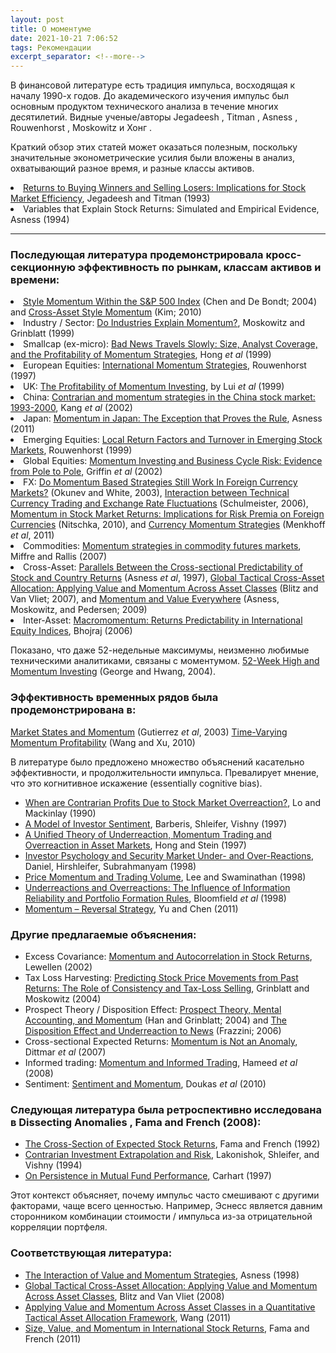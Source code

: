 ```yaml
---
layout: post
title: О моментуме
date: 2021-10-21 7:06:52
tags: Рекомендации
excerpt_separator: <!--more-->
---
```


В финансовой литературе есть традиция импульса, восходящая к началу 1990-х годов. До академического изучения импульс был основным продуктом технического анализа в течение многих десятилетий. Видные ученые/авторы Jegadeesh , Titman , Asness , Rouwenhorst , Moskowitz и Хонг . 
<!--more-->

Краткий обзор этих статей может оказаться полезным, поскольку значительные эконометрические усилия были вложены в анализ, охватывающий разное время, и разные классы активов.


<li><a href="http://www.jstor.org/pss/2328882">Returns to Buying Winners and Selling Losers: Implications for Stock Market Efficiency</a>, Jegadeesh and Titman (1993)</li>

<li>Variables that Explain Stock Returns: Simulated and Empirical Evidence, Asness (1994)</li>


---------------------

### Последующая литература продемонстрировала кросс-секционную эффективность по рынкам, классам активов и времени:

<li><a href="http://ideas.repec.org/a/eee/empfin/v11y2004i4p483-507.html"> Style Momentum Within the S&amp;P 500 Index</a> (Chen and De Bondt; 2004) and <a href="http://papers.ssrn.com/sol3/papers.cfm?abstract_id=1594143&amp;rec=1&amp;srcabs=1726443">Cross-Asset Style Momentum</a> (Kim; 2010)</li>
<li>Industry / Sector: <a href="http://ideas.repec.org/a/bla/jfinan/v54y1999i4p1249-1290.html">Do Industries Explain Momentum?</a>, Moskowitz and Grinblatt (1999)</li>
<li>Smallcap (ex-micro): <a href="http://ideas.repec.org/p/nbr/nberwo/6553.html">Bad News Travels Slowly: Size, Analyst Coverage, and the Profitability of Momentum Strategies</a>, Hong <em>et al</em> (1999)</li>
<li>European Equities: <a href="http://papers.ssrn.com/sol3/papers.cfm?abstract_id=4407">International Momentum Strategies</a>, Rouwenhorst  (1997)</li>
<li>UK: <a href="http://ideas.repec.org/a/bla/jbfnac/v26y1999-11i9-10p1043-1091.html">The Profitability of Momentum Investing</a>, by Lui <em>et al</em> (1999)</li>
<li>China: <a href="http://ideas.repec.org/a/eee/pacfin/v10y2002i3p243-265.html">Contrarian and momentum strategies in the China stock market: 1993-2000</a>, Kang <em>et al</em> (2002)</li>
<li>Japan: <a href="http://papers.ssrn.com/sol3/papers.cfm?abstract_id=1776123">Momentum in Japan: The Exception that Proves the Rule</a>, Asness (2011)</li>
<li>Emerging Equities: <a href="http://www.jstor.org/pss/798010">Local Return Factors and Turnover in Emerging Stock Markets</a>, Rouwenhorst (1999)</li>
<li>Global Equities: <a href="http://papers.ssrn.com/sol3/papers.cfm?abstract_id=291225">Momentum Investing and Business Cycle Risk: Evidence from Pole to Pole</a>, Griffin <em>et al</em> (2002)</li>
<li>FX: <a href="http://www.jstor.org/pss/4126758">Do Momentum Based Strategies Still Work In Foreign Currency Markets?</a> (Okunev and White, 2003), <a href="http://ideas.repec.org/p/wpa/wuwpfi/0512033.html">Interaction between Technical Currency Trading and Exchange Rate Fluctuations</a> (Schulmeister, 2006), <a href="http://www.snb.ch/n/mmr/reference/working_paper_2010_11/source">Momentum in Stock Market Returns: Implications for Risk Premia on Foreign Currencies</a> (Nitschka, 2010), and <a href="http://papers.ssrn.com/sol3/papers.cfm?abstract_id=1809776">Currency Momentum Strategies</a> (Menkhoff <em>et al</em>, 2011)</li>
<li>Commodities: <a href="http://ideas.repec.org/a/eee/jbfina/v31y2007i6p1863-1886.html">Momentum strategies in commodity futures markets</a>, Miffre and Rallis (2007)</li>
<li>Cross-Asset: <a href="http://papers.ssrn.com/sol3/papers.cfm?abstract_id=7482">Parallels Between the Cross-sectional Predictability of Stock and Country Returns</a> (Asness <em>et al</em>, 1997), <a href="http://papers.ssrn.com/sol3/papers.cfm?abstract_id=1079975">Global Tactical Cross-Asset Allocation: Applying Value and Momentum Across Asset Classes</a> (Blitz and Van Vliet; 2007), and <a href="http://papers.ssrn.com/sol3/papers.cfm?abstract_id=1363476">Momentum and Value Everywhere</a> (Asness, Moskowitz, and Pedersen; 2009)</li>
<li>Inter-Asset: <a href="http://ideas.repec.org/a/ucp/jnlbus/v79y2006i1p429-428.html">Macromomentum: Returns Predictability in International Equity Indices</a>, Bhojraj (2006)</li>


Показано, что даже 52-недельные максимумы, неизменно любимые техническими аналитиками, связаны с моментумом. <a href="http://papers.ssrn.com/sol3/papers.cfm?abstract_id=1104491">52-Week High and Momentum Investing</a> (George and Hwang, 2004).

### Эффективность временных рядов была продемонстрирована в: 

<a href="http://papers.ssrn.com/sol3/papers.cfm?abstract_id=299927">Market States and Momentum</a> (Gutierrez <em>et al</em>, 2003)
<a href="http://papers.ssrn.com/sol3/papers.cfm?abstract_id=1534325">Time-Varying Momentum Profitability</a> (Wang and Xu, 2010)


В литературе было предложено множество объяснений касательно эффективности, и продолжительности импульса. Превалирует мнение, что это когнитивное искажение (essentially cognitive bias).

<ul>
<li><a href="http://papers.ssrn.com/sol3/papers.cfm?abstract_id=227214">When are Contrarian Profits Due to Stock Market Overreaction?</a>, Lo and Mackinlay  (1990)</li>
<li><a href="http://ideas.repec.org/p/nbr/nberwo/5926.html">A Model of Investor Sentiment</a>, Barberis, Shleifer, Vishny (1997)</li>
<li><a href="http://papers.ssrn.com/sol3/papers.cfm?abstract_id=226078">A Unified Theory of Underreaction, Momentum Trading and Overreaction in Asset Markets</a>, Hong  and Stein (1997)</li>
<li><a href="http://papers.ssrn.com/sol3/papers.cfm?abstract_id=1288967">Investor Psychology and Security Market Under- and Over-Reactions</a>, Daniel, Hirshleifer, Subrahmanyam (1998)</li>
<li><a href="http://papers.ssrn.com/sol3/papers.cfm?abstract_id=92589">Price Momentum and Trading Volume</a>, Lee and Swaminathan (1998)</li>
<li><a href="http://papers.ssrn.com/sol3/papers.cfm?abstract_id=132168">Underreactions and Overreactions: The Influence of Information Reliability and Portfolio Formation Rules</a>, Bloomfield <em>et al</em> (1998)</li>
<li><a href="http://papers.ssrn.com/sol3/papers.cfm?abstract_id=1852585">Momentum &#8211; Reversal Strategy</a>, Yu and Chen (2011)</li>
</ul>

### Другие предлагаемые объяснения:

<ul>
<li>Excess Covariance: <a href="http://ideas.repec.org/a/oup/rfinst/v15y2002i2p533-564.html">Momentum and Autocorrelation in Stock Returns</a>, Lewellen (2002)</li>
<li>Tax Loss Harvesting: <a href="http://ideas.repec.org/a/eee/jfinec/v71y2004i3p541-579.html">Predicting Stock Price Movements from Past Returns: The Role of Consistency and Tax-Loss Selling</a>, Grinblatt and Moskowitz (2004)</li>
<li>Prospect Theory / Disposition Effect: <a href="http://papers.ssrn.com/sol3/papers.cfm?abstract_id=288466">Prospect Theory, Mental Accounting, and Momentum</a> (Han and Grinblatt; 2004) and <a href="http://ideas.repec.org/a/bla/jfinan/v61y2006i4p2017-2046.html">The Disposition Effect and Underreaction to News</a> (Frazzini; 2006)</li>
<li>Cross-sectional Expected Returns: <a href="http://papers.ssrn.com/sol3/papers.cfm?abstract_id=1027057">Momentum is Not an Anomaly</a>, Dittmar <em>et al</em> (2007)</li>
<li>Informed trading: <a href="http://papers.ssrn.com/sol3/papers.cfm?abstract_id=1013224&amp;rec=1&amp;srcabs=1027057">Momentum and Informed Trading</a>, Hameed <em>et al</em> (2008)</li>
<li>Sentiment: <a href="http://papers.ssrn.com/sol3/papers.cfm?abstract_id=1479197&amp;rec=1&amp;srcabs=1013224">Sentiment and Momentum</a>, Doukas <em>et al</em> (2010)</li>
</ul>


### Следующая литература была ретроспективно исследована в Dissecting Anomalies , Fama and French (2008):


<ul>
<li><a href="http://www.jstor.org/pss/2329112">The Cross-Section of Expected Stock Returns</a>, Fama and French (1992)</li>
<li><a href="http://www.jstor.org/pss/2329262">Contrarian Investment Extrapolation and Risk</a>, Lakonishok, Shleifer, and Vishny (1994)</li>
<li><a href="http://www.jstor.org/pss/2329556">On Persistence in Mutual Fund Performance</a>, Carhart (1997)</li>
</ul>


Этот контекст объясняет, почему импульс часто смешивают с другими факторами, чаще всего ценностью. Например, Эснесс является давним сторонником комбинации стоимости / импульса из-за отрицательной корреляции портфеля.

### Соответствующая литература:

<ul>
<li><a href="http://papers.ssrn.com/sol3/papers.cfm?abstract_id=7687">The Interaction of Value and Momentum Strategies</a>, Asness (1998)</li>
<li><a href="http://papers.ssrn.com/sol3/papers.cfm?abstract_id=1079975">Global Tactical Cross-Asset Allocation: Applying Value and Momentum Across Asset Classes</a>, Blitz and Van Vliet (2008)</li>
<li><a href="http://papers.ssrn.com/sol3/papers.cfm?abstract_id=1726443">Applying Value and Momentum Across Asset Classes in a Quantitative Tactical Asset Allocation Framework</a>, Wang (2011)</li>
<li><a href="http://papers.ssrn.com/sol3/papers.cfm?abstract_id=1720139">Size, Value, and Momentum in International Stock Returns</a>, Fama and French (2011)</li>
</ul>








